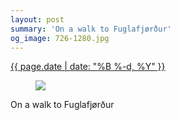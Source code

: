 ```yaml
---
layout: post
summary: 'On a walk to Fuglafjørður'
og_image: 726-1280.jpg
---
```


<p>
 <time>
  <a href="/726">
   {{ page.date | date: "%B %-d, %Y" }}
  </a>
 </time>
 <a href="/726">
  <figure data-taken="3/5/2018">
   <img sizes="(min-width: 700px) 50vw, calc(100vw - 2rem)" src="{{ site.assets_url }}/726-640.jpg" srcset="{{ site.assets_url }}/726-320.jpg 320w, {{ site.assets_url }}/726-640.jpg 640w, {{ site.assets_url }}/726-960.jpg 960w, {{ site.assets_url }}/726-1280.jpg 1280w"/>
  </figure>
 </a>
 <span>
  On a walk to Fuglafjørður
 </span>
</p>

